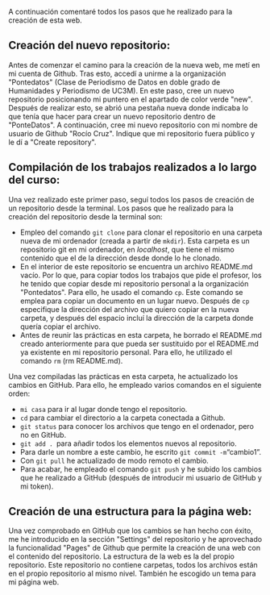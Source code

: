 A continuación comentaré todos los pasos que he realizado para la creación de esta web. 

## Creación del nuevo repositorio:
Antes de comenzar el camino para la creación de la nueva web, me metí en mi cuenta de Github. Tras esto, accedí a unirme a la organización "Pontedatos" (Clase de Periodismo de Datos en doble grado de Humanidades y Periodismo de UC3M). En este paso, cree un nuevo repositorio posicionando mi puntero en el apartado de color verde "new". Después de realizar esto, se abrió una pestaña nueva donde indicaba lo que tenía que hacer para crear un nuevo repositorio dentro de "PonteDatos". A continuación, cree mi nuevo repositorio con mi nombre de usuario de Github "Rocío Cruz". Indique que mi repositorio fuera público y le dí a "Create repository". 

## Compilación de los trabajos realizados a lo largo del curso:
Una vez realizado este primer paso, seguí todos los pasos de creación de un repositorio desde la terminal. Los pasos que he realizado para la creación del repositorio desde la terminal son: 
- Empleo del comando `git clone` para clonar el repositorio en una carpeta nueva de mi ordenador (creada a partir de `mkdir`). Esta carpeta es un repositorio git en mi ordenador, en *localhost*, que tiene el mismo contenido que el de la dirección desde donde lo he clonado.
- En el interior de este repositorio se encuentra un archivo README.md vacío. Por lo que, para copiar todos los trabajos que pide el profesor, los he tenido que copiar desde mi repositorio personal a la organización "Pontedatos". Para ello, he usado el comando `cp`. Este comando se emplea para copiar un documento en un lugar nuevo.  Después de `cp` especifique  la dirección del archivo que quiero copiar en la nueva carpeta, y después del espacio incluí la dirección de la carpeta donde quería copiar el archivo.
- Antes de reunir las prácticas en esta carpeta, he borrado el README.md creado anteriormente para que pueda ser sustituido por el README.md ya existente en mi repositorio personal. Para ello, he utilizado el comando `rm` (rm README.md).

Una vez compiladas las prácticas en esta carpeta, he actualizado los cambios en GitHub. Para ello, he empleado varios comandos en el siguiente orden: 
- `mi casa` para ir al lugar donde tengo el repositorio. 
- `cd` para cambiar el directorio a la carpeta conectada a Github.
- `git status` para conocer los archivos que tengo en el ordenador, pero no en GitHub.
-  `git add . `para añadir todos los elementos nuevos al repositorio. 
-  Para darle un nombre a este cambio, he escrito `git commit -m`“cambio1”. 
-  Con `git pull` he actualizado de modo remoto el cambio. 
-  Para acabar, he empleado el comando `git push` y he subido los cambios que he realizado a GitHub (después de introducir mi usuario de GitHub y mi token).

## Creación de una estructura para la página web:
Una vez comprobado en GitHub que los cambios se han hecho con éxito, me he introducido en la sección "Settings" del repositorio y he aprovechado la funcionalidad "Pages" de Github que permite la creación de una web con el contenido del repositorio. La estructura de la web es la del propio repositorio. Este repositorio no contiene carpetas, todos los archivos están en el propio repositorio al mismo nivel. También he escogido un tema para mi página web.
